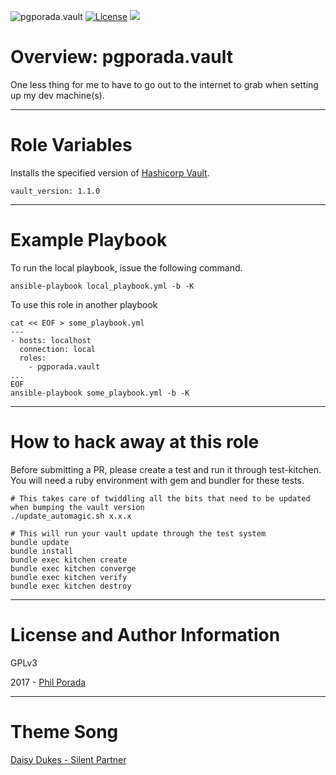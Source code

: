 ![pgporada.vault](https://img.shields.io/badge/role-pgporada.vault-yellow.svg)
[![License](https://img.shields.io/badge/license-GPLv3-brightgreen.svg)](LICENSE)
[![](https://img.shields.io/badge/Supports%20Vault%20Version-1.1.0-blue.svg)](https://github.com/hashicorp/vault/blob/v1.1.0/CHANGELOG.md)

# Overview: pgporada.vault

One less thing for me to have to go out to the internet to grab when setting up my dev machine(s).

- - - -
# Role Variables

Installs the specified version of [Hashicorp Vault](https://vaultproject.io).

    vault_version: 1.1.0

- - - -
# Example Playbook

To run the local playbook, issue the following command.

    ansible-playbook local_playbook.yml -b -K

To use this role in another playbook

    cat << EOF > some_playbook.yml
    ---
    - hosts: localhost
      connection: local
      roles:
        - pgporada.vault
    ...
    EOF
    ansible-playbook some_playbook.yml -b -K

- - - -
# How to hack away at this role
Before submitting a PR, please create a test and run it through test-kitchen. You will need a ruby environment with gem and bundler for these tests.

    # This takes care of twiddling all the bits that need to be updated when bumping the vault version
    ./update_automagic.sh x.x.x

    # This will run your vault update through the test system
	bundle update
	bundle install
	bundle exec kitchen create
   	bundle exec kitchen converge
   	bundle exec kitchen verify
	bundle exec kitchen destroy

- - - -
# License and Author Information
GPLv3

2017 - [Phil Porada](https://philporada.com)

- - - -
# Theme Song
[Daisy Dukes - Silent Partner](https://www.youtube.com/watch?v=OCk0cNr3v00)

